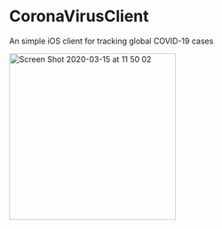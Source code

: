 # CoronaVirusClient
An simple iOS client for tracking global COVID-19 cases

<img width="300" alt="Screen Shot 2020-03-15 at 11 50 02" src="https://user-images.githubusercontent.com/7418471/76705004-25f1bc80-66b3-11ea-81a6-5dcd2ac50104.png">
